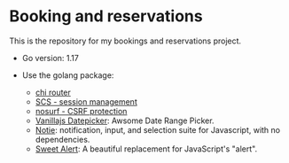 # Booking and reservations

This is the repository for my bookings and reservations project.

- Go version: 1.17
- Use the golang package:

  - [chi router](https://github.com/go-chi/chi)
  - [SCS - session management](https://github.com/alexedwards/scs/v2)
  - [nosurf - CSRF protection](https://github.com/justinas/nosurf)
  - [Vanillajs Datepicker](https://mymth.github.io/vanillajs-datepicker/#/): Awsome Date Range Picker.
  - [Notie](https://github.com/jaredreich/notie): notification, input, and selection suite for Javascript, with no dependencies.
  - [Sweet Alert](https://github.com/t4t5/sweetalert): A beautiful replacement for JavaScript's "alert".

